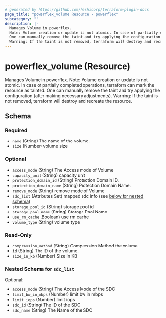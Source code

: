 ```yaml
---
# generated by https://github.com/hashicorp/terraform-plugin-docs
page_title: "powerflex_volume Resource - powerflex"
subcategory: ""
description: |-
  Manages Volume in powerflex.
  Note: Volume creation or update is not atomic. In case of partially completed operations, terraform can mark the resource as tainted.
  One can manually remove the taint and try applying the configuration (after making necessary adjustments).
  Warning: If the taint is not removed, terraform will destroy and recreate the resource.
---
```


# powerflex_volume (Resource)

Manages Volume in powerflex.
Note: Volume creation or update is not atomic. In case of partially completed operations, terraform can mark the resource as tainted.
One can manually remove the taint and try applying the configuration (after making necessary adjustments).
Warning: If the taint is not removed, terraform will destroy and recreate the resource.



<!-- schema generated by tfplugindocs -->
## Schema

### Required

- `name` (String) The name of the volume.
- `size` (Number) volume size

### Optional

- `access_mode` (String) The Access mode of Volume
- `capacity_unit` (String) capacity unit
- `protection_domain_id` (String) Protection Domain ID.
- `protection_domain_name` (String) Protection Domain Name.
- `remove_mode` (String) remove mode of Volume
- `sdc_list` (Attributes Set) mapped sdc info (see [below for nested schema](#nestedatt--sdc_list))
- `storage_pool_id` (String) storage pool id
- `storage_pool_name` (String) Storage Pool Name
- `use_rm_cache` (Boolean) use rm cache
- `volume_type` (String) volume type

### Read-Only

- `compression_method` (String) Compression Method the volume.
- `id` (String) The ID of the volume.
- `size_in_kb` (Number) Size in KB

<a id="nestedatt--sdc_list"></a>
### Nested Schema for `sdc_list`

Optional:

- `access_mode` (String) The Access Mode of the SDC
- `limit_bw_in_mbps` (Number) limit bw in mbps
- `limit_iops` (Number) limit iops
- `sdc_id` (String) The ID of the SDC
- `sdc_name` (String) The Name of the SDC


